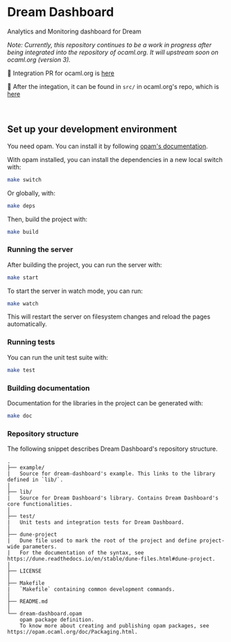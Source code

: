 # Dream Dashboard 

Analytics and Monitoring dashboard for Dream

*Note: Currently, this repository continues to be a work in progress after being integrated into the repository of ocaml.org. It will upstream soon on ocaml.org (version 3).*

:dizzy: Integration PR for ocaml.org is [here](https://github.com/ocaml/ocaml.org/pull/399) <br>

👀 After the integation, it can be found in `src/` in ocaml.org's repo, which is [here](https://github.com/ocaml/ocaml.org/tree/main/src/dream_dashboard)

</br>

## Set up your development environment

You need opam. You can install it by following [opam's documentation](https://opam.ocaml.org/doc/Install.html).

With opam installed, you can install the dependencies in a new local switch with:

```bash
make switch
```

Or globally, with:

```bash
make deps
```

Then, build the project with:

```bash
make build
```

### Running the server

After building the project, you can run the server with:

```bash
make start
```

To start the server in watch mode, you can run:

```bash
make watch
```

This will restart the server on filesystem changes and reload the pages automatically.

### Running tests

You can run the unit test suite with:

```bash
make test
```

### Building documentation

Documentation for the libraries in the project can be generated with:

```bash
make doc
```

### Repository structure

The following snippet describes Dream Dashboard's repository structure.

```text
.
├── example/
|   Source for dream-dashboard's example. This links to the library defined in `lib/`.
│
├── lib/
|   Source for Dream Dashboard's library. Contains Dream Dashboard's core functionalities.
│
├── test/
|   Unit tests and integration tests for Dream Dashboard.
│
├── dune-project
|   Dune file used to mark the root of the project and define project-wide parameters.
|   For the documentation of the syntax, see https://dune.readthedocs.io/en/stable/dune-files.html#dune-project.
│
├── LICENSE
│
├── Makefile
|   `Makefile` containing common development commands.
│
├── README.md
│
└── dream-dashboard.opam
    opam package definition.
    To know more about creating and publishing opam packages, see https://opam.ocaml.org/doc/Packaging.html.
```
